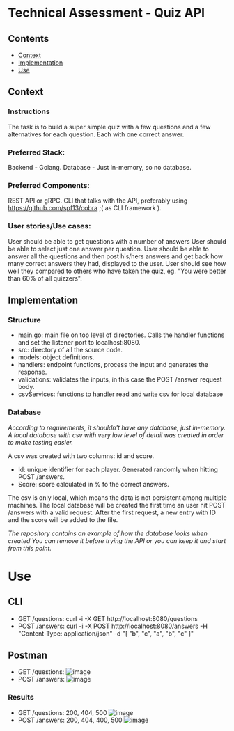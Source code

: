 # Technical Assessment - Quiz API
## Contents
- [Context](#context)
- [Implementation](#implementation)
- [Use](#use)

## Context
### Instructions 
The task is to build a super simple quiz with a few questions and a few alternatives for each question. Each with one correct answer. 
### Preferred Stack:
Backend - Golang.
Database - Just in-memory, so no database.
### Preferred Components:
REST API or gRPC.
CLI that talks with the API, preferably using https://github.com/spf13/cobra ;( as CLI framework ).
### User stories/Use cases: 
User should be able to get questions with a number of answers
User should be able to select just one answer per question.
User should be able to answer all the questions and then post his/hers answers and get back how many correct answers they had, displayed to the user.
User should see how well they compared to others who have taken the quiz, eg. "You were better than 60% of all quizzers".

## Implementation
### Structure
- main.go: main file on top level of directories. Calls the handler functions and set the listener port to localhost:8080.
- src: directory of all the source code.
- models: object definitions.
- handlers: endpoint functions, process the input and generates the response.
- validations: validates the inputs, in this case the POST /answer request body.
- csvServices: functions to handler read and write csv for local database

### Database

*According to requirements, it shouldn't have any database, just in-memory.*
*A local database with csv with very low level of detail was created in order to make testing easier.*

A csv was created with two columns: id and score.
- Id: unique identifier for each player. Generated randomly when hitting POST /answers.
- Score: score calculated in % fo the correct answers.

The csv is only local, which means the data is not persistent among multiple machines.
The local database will be created the first time an user hit POST /answers with a valid request.
After the first request, a new entry with ID and the score will be added to the file.

*The repository contains an example of how the database looks when created*
*You can remove it before trying the API or you can keep it and start from this point.*


# Use
## CLI
- GET /questions: curl -i -X GET http://localhost:8080/questions
- POST /answers: curl -i -X POST http://localhost:8080/answers -H "Content-Type: application/json" -d "[ \"b\", \"c\", \"a\", \"b\", \"c\" ]"
## Postman
- GET /questions:
  ![image](https://github.com/user-attachments/assets/4bba77f2-6db2-4f91-9d5a-14b5cc11ddcb)
- POST /answers:
  ![image](https://github.com/user-attachments/assets/77e02a26-712b-4e1b-8b1d-fe3e4d56d6e1)

### Results
- GET /questions: 200, 404, 500
![image](https://github.com/user-attachments/assets/af89dda5-22fc-4173-a5b4-6a9f6d706032)
- POST /answers: 200, 404, 400, 500
![image](https://github.com/user-attachments/assets/c88b8ade-e3ba-4174-9b5c-cd7761563478)
